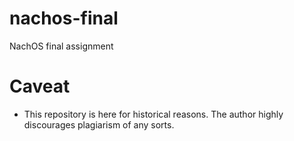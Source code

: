 nachos-final
============

NachOS final assignment

Caveat
======

- This repository is here for historical reasons. The author highly discourages plagiarism of any sorts.
